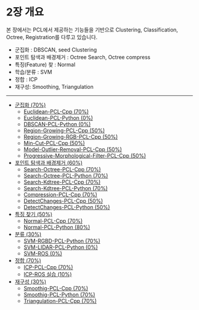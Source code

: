# 2장 개요 


본 장에서는  PCL에서 제공하는 기능들을 기반으로 Clustering, Classification, Octree, Registration를 다루고 있습니다. 

- 군집화 : DBSCAN, seed Clustering 
- 포인트 탐색과 배경제거 : Octree Search, Octree compress
- 특징(Feature) 찾 : Normal 
- 학습/분류 : SVM 
- 정합 : ICP
- 재구성: Smoothing, Triangulation 


---

* [군집화  \(70%\)](Part02-Chapter01.md)
  * [Euclidean-PCL-Cpp  \(70%\)](Part02-Chapter01-Euclidean-PCL-Cpp.md)
  * [Euclidean-PCL-Python \(0%\)](Part02-Chapter01-Euclidean-PCL-Python.md)
  * [DBSCAN-PCL-Python \(0%\)](Part02-Chapter01-DBSCAN-PCL-Python.md)
  * [Region-Growing-PCL-Cpp \(50%\)](Part02-Chapter01-Region-Growing-PCL-Cpp.md)
  * [Region-Growing-RGB-PCL-Cpp \(50%\)](Part02-Chapter01-Region-Growing-RGB-PCL-Cpp.md)
  * [Min-Cut-PCL-Cpp \(50%\)](Part02-Chapter01-Min-Cut-PCL-Cpp.md)
  * [Model-Outlier-Removal-PCL-Cpp \(50%\)](Part02-Chapter01-Model-Outlier-Removal-PCL-Cpp.md)
  * [Progressive-Morphological-Filter-PCL-Cpp \(50%\)](Part02-Chapter01-Progressive-Morphological-Filter-PCL-Cpp.md)
* [포인트 탐색과 배경제거 \(60%\)](Part02-Chapter02.md)
  * [Search-Octree-PCL-Cpp  \(70%\)](Part02-Chapter02-Search-Octree-PCL-Cpp.md)
  * [Search-Octree-PCL-Python  \(70%\)](Part02-Chapter02-Search-Octree-PCL-Python.md)
  * [Search-Kdtree-PCL-Cpp  \(70%\)](Part02-Chapter02-Search-Kdtree-PCL-Cpp.md)
  * [Search-Kdtree-PCL-Python  \(70%\)](Part02-Chapter02-Search-Kdtree-PCL-Python.md)
  * [Compression-PCL-Cpp  \(70%\)](Part02-Chapter02-Compression-PCL-Cpp.md)
  * [DetectChanges-PCL-Cpp  \(50%\)](Part02-Chapter02-DetectChanges-PCL-Cpp.md)
  * [DetectChanges-PCL-Python \(50%\)](Part02-Chapter02-DetectChanges-PCL-Python.md)
* [특징 찾기 \(50%\)](Part02-Chapter03.md)
  * [Normal-PCL-Cpp \(70%\)](Part02-Chapter03-Normal-PCL-Cpp.md)
  * [Normal-PCL-Python \(80%\)](Part02-Chapter03-Normal-PCL-Python.md)
* [분류 \(30%\)](Part02-Chapter04.md)
  * [SVM-RGBD-PCL-Python  \(70%\)](Part02-Chapter04-SVM-RGBD-PCL-Python.md)
  * [SVM-LIDAR-PCL-Python \(0%\)](Part02-Chapter04-SVM-LIDAR-PCL-Python.md)
  * [SVM-ROS \(0%\)](Part02-Chapter04-SVM-ROS.md)
* [정합 \(70%\)](Part02-Chapter05.md)
  * [ICP-PCL-Cpp \(70%\)](Part02-Chapter05-ICP-PCL-Cpp.md)
  * [ICP-ROS 실습 \(10%\)](Part02-Chapter05-ICP-Practice.md)
* [재구성 \(30%\)](Part02-Chapter06.md)
  * [Smoothig-PCL-Cpp  \(70%\)](Part02-Chapter06-Smoothig-PCL-Cpp.md)
  * [Smoothig-PCL-Python  \(70%\)](Part02-Chapter06-Smoothig-PCL-Python.md)
  * [Triangulation-PCL-Cpp  \(70%\)](Part02-Chapter06-Triangulation-PCL-Cpp.md)


